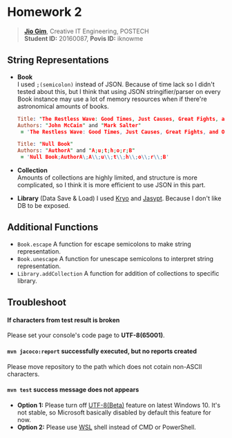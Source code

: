 # Homework 2
> **[Jio Gim](mailto:jio.gim@postech.edu)**, Creative IT Engineering, POSTECH  
> **Student ID:** 20160087, **Povis ID:** iknowme

## String Representations
+ **Book**  
    I used `;(semicolon)` instead of JSON. Because of time lack so I didn't tested about this, but I think that using JSON stringifier/parser on every Book instance may use a lot of memory resources when if there're astronomical amounts of books.  
    ```prolog
    Title: "The Restless Wave: Good Times, Just Causes, Great Fights, and Other Appreciations"
    Authors: "John McCain" and "Mark Salter"
     = 'The Restless Wave: Good Times, Just Causes, Great Fights, and Other Appreciations;John McCain\;Mark Salter'
    
    Title: "Null Book"
    Authors: "AuthorA" and "A;u;t;h;o;r;B"
     = 'Null Book;AuthorA\;A\\;u\\;t\\;h\\;o\\;r\\;B'
    ```  
+ **Collection**  
    Amounts of collections are highly limited, and structure is more complicated, so I think it is more efficient to use JSON in this part.  

+ **Library** (Data Save & Load)
    I used [Kryo](https://github.com/EsotericSoftware/kryo) and [Jasypt](http://www.jasypt.org/). Because I don't like DB to be exposed.  

## Additional Functions
- `Book.escape` A function for escape semicolons to make string representation.  
- `Book.unescape` A function for unescape semicolons to interpret string representation.  
- `Library.addCollection` A function for addition of collections to specific library. 

## Troubleshoot
#### If characters from test result is broken
Please set your console's code page to **UTF-8(65001)**.

#### `mvn jacoco:report` successfully executed, but no reports created
Please move repository to the path which does not cotain non-ASCII characters.  

#### `mvn test` success message does not appears
- **Option 1:** Please turn off [UTF-8(Beta)](https://superuser.com/questions/1332086/input-corrupted-on-windows-10-after-1083-update-ascii-chars-are-replaced-with) feature on latest Windows 10. It's not stable, so Microsoft basically disabled by default this feature for now.  
- **Option 2:** Please use [WSL](https://docs.microsoft.com/ko-kr/windows/wsl/install-win10) shell instead of CMD or PowerShell.  
